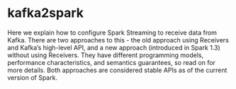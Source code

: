 # kafka2spark

Here we explain how to configure Spark Streaming to receive data from Kafka. 
There are two approaches to this - the old approach using Receivers and Kafka’s high-level API, 
and a new approach (introduced in Spark 1.3) without using Receivers. They have different programming models,
performance characteristics, and semantics guarantees, so read on for more details.
Both approaches are considered stable APIs as of the current version of Spark.

